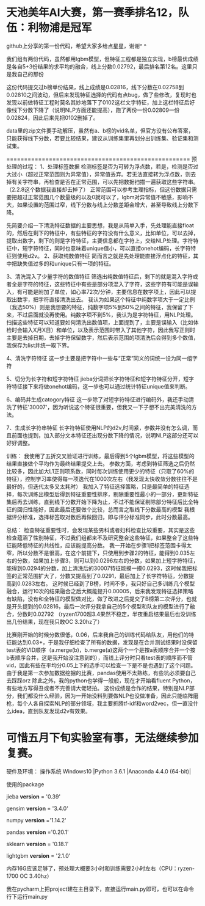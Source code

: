 # 天池美年AI大赛，第一赛季排名12，队伍：利物浦是冠军
github上分享的第一份代码，希望大家多给点星星，谢谢^ ^

我们组有两份代码，虽然都用lgbm模型，但特征工程都是独立实现，b榜最优成绩是各自5+3份结果的求平均的融合，线上分数0.02792，最后排名第12名。这里只是我自己的那份

这份代码提交过b榜单份结果，线上成绩是0.02816，线下分数在0.02758到0.02810之间波动，但后来发现特征选择的代码有点bug，做了些修改，复现时也发现以前做特征工程时莫名其妙地落下了0102这栏文字特征，加上这栏特征后好像线下分数下降了（说明NLP方面还能提高），跑了两份一份0.02809一份0.02824，因此后来先把0102删掉了。

data里的zip文件要手动解压，虽然有a、b榜的vid名单，但官方没有公布答案，只能获得线下分数，若要比较结果，建议从训练集里再划分出训练集、验证集和测试集。

====================================================
预处理的过程：
1、处理标签数据
检测标签是否为可转为浮点数，若是，检测是否过大过小（超过正常范围则为异常值），异常值丢弃。若无法直接转为浮点数，则去掉有关字符串，再检查是否在正常范围，可以先把数据扫描一遍获取这些字符串。（2.2.8这个数据我直接却去掉了）
正常范围可以参考生理指标，但这份数据只需要把超过正常范围几个数量级的以及0就可以了，lgbm对异常值不敏感，影响不大，如果设置的范围过窄，线下分数与线上分数差距会增大，甚至导致线上分数下降。


先简要介绍一下清洗特征数据的主要思想，我是从简单入手，先处理能直接float的，然后在剩下的特征中，有些特征的字符没有什么意义，比如单位，可以去掉，提取出数字，剩下的则是字符特征，主要信息都在字符上，交给NLP处理。字符特征中，短字符特征，同时也意味着unique值小，可以直接onehot编码，长字符特征则使用d2v。
2、获取纯数值特征
简而言之就是先处理能直接浮点化的特征，其中把缺失值过多的和unique只有一项的特征。

3、清洗混入了少量字符的数值特征
筛选出纯数值特征后，剩下的就是混入字符或者全是字符的特征，这些特征中有些是部分项混入了字符，这些字符有可能是误输入，有可能是附加了单位，如心率72次/分钟，主要信息在数字项上，因此可以提取出数字，把字符直接清洗出去。
我认为如果这个特征中纯数字项大于一定比例（我选50%）则是我想要的特征，纯数字项5%到50%之间的特征，我保留了下来，不过后面就没再使用。纯数字项不到5%，我认为是字符特征，用NLP处理。
扫描这些特征可以知道要如何清洗出数值项，上面提到了，主要是误输入（比如体检时会输入X月X日）和单位，以及表示范围时带入了其他字符，因此我写正则时主要是去掉日期，去掉字符保留数字，然后表示范围的项清洗后会得到多个数值，我保存为list并统一取下界。

4、清洗字符特征
这一步主要是把字符中一些与“正常”同义的词统一设为同一组字符

5、切分为长字符和短字符特征
jieba分词把长字符特征和短字符特征分开，短字符特征接下来将做onehot编码，这一步也可以通过统计特征unique值来判断。

6、编码并生成catogory特征
这一步除了对短字符特征进行编码外，我还手动清洗了特征'30007'，因为听说这个特征很重要，但我又一下子想不出完美清洗的方法。

7、生成长字符串特征
长字符特征使用NLP的d2v,时间紧，参数并没有怎么调，而且前面也提到，加入部分文本特征还出现分数下降的情况，说明NLP这部分还可以好好调整。

训练：
我使用了五折交叉验证进行训练，最后得到5个lgbm模型，将这些模型的结果直接做个平均作为最终结果提交上去。
参数方面，考虑到特征筛选之后仍然比较多，因此加大L1正则项系数，同时每次训练使用更少的特征（只取了60%的特征），控制学习率使得每一项迭代在1000次左右（我发现太快收敛分数往往不是最好的，但迭代太多又太耗时）
我加入了特征选择策略，只是最简单的特征选择，每次训练出模型后得到特征重要性排序，剔除重要性最小的一部分，更新特征集后再去训练，直到线下分数开始下降为止，不过不能保证剔除部分特征后比全特征的回归性能好，因此最后还要做个比较，总而言之取线下分数最高的模型
我根据评分标准，选择标签取对数后再做回归，即与评分标准同步，此时分数最高。



总结：
检查特征重要性时，会发现某些男科或者妇科检查比较重要，其实是这些检查蕴涵了性别特征，不过我们组都来不及研究整合这些特征，如果整合了这些特征能降低特征的共线性，应该能提高分数。
我一开始在步骤1把标签范围卡得太窄，所以分数不是很高，在这个前提下，只使用到步骤2的特征，能得到0.035左右的分数，如果加上步骤3，则可以到0.0296左右的分数，如果加上短字符特征，能得到0.0294的分数，加上清洗后的30007特征能摸一摸0.0293，这时候我把标签的正常范围扩大了，分数又提高到了0.0291，最后加上了长字符特征，分数提高到0.0283左右。
这时候已经到了B榜，时间不多，我只好自己多训练几个模型融合，运行10次的结果融合之后大概能提升0.00005，后来我发现特征选择策略有缺陷，没有和全特征的模型做对比，做了改进之后提交了B榜第二次评分，也就是开头提到的0.02816，最后一次评分我拿自己的5个模型和队友的模型进行了融合，分数时0.02792
（ryzen1700超3.4果然不稳定，半夜重启结果最后也没训练出几份结果，现在我只敢OC 3.20hz了）

比赛刚开始的时候分数很低，0.06，后来我自己的训练代码给队友，用他们的特征能达到0.03+，于是我仔细检查了所有的数据，发现是在合并测试结果时没保留test表的VID顺序（a.merge(b)，b.merge(a)这两个一个是按a表顺序合并一个按b表顺序合并，这是我开始没注意到的），而线上评分时只看test表的顺序而不管vid，因此有些在平均分0.05上下的选手可以检查一下是不是也遇到了这个问题。由于我是第一次参加数据挖掘的比赛，pandas使用不太熟练，有些坑必须要自己去踩踩orz
除此之外，我的python也学得一般般，现在才开始看fluent Python，有些地方写得丑或者不完善请大佬轻拍。
这份成绩是合作的结果，特别是NLP部分，我们都没什么经验，因为一开始没料到要做NLP也没做准备，因此只能临阵磨枪，每个人各自探索NLP的部分领域，我主要折腾tf-idf和word2vec，但一直没什么idea，直到队友发现d2v有效果。

可惜五月下旬实验室有事，无法继续参加复赛。
====================================================
硬件及环境：
操作系统 Windows10 |Python 3.6.1 |Anaconda 4.4.0 (64-bit)|

使用的package

jieba  __version__ = '0.39'

gensim __version__ = '3.4.0'

numpy __version__ ='1.14.2'

pandas __version__ ='0.20.1'

sklearn __version__ = '0.18.1'

lightgbm __version__ = '2.1.0'

内存16G应该足够了，预处理大概要3小时和训练需要2小时左右（CPU：ryzen-1700 OC 3.40hz）

我在pycharm上把project建在主目录下，直接运行main.py即可，也可以在命令行下运行main.py
